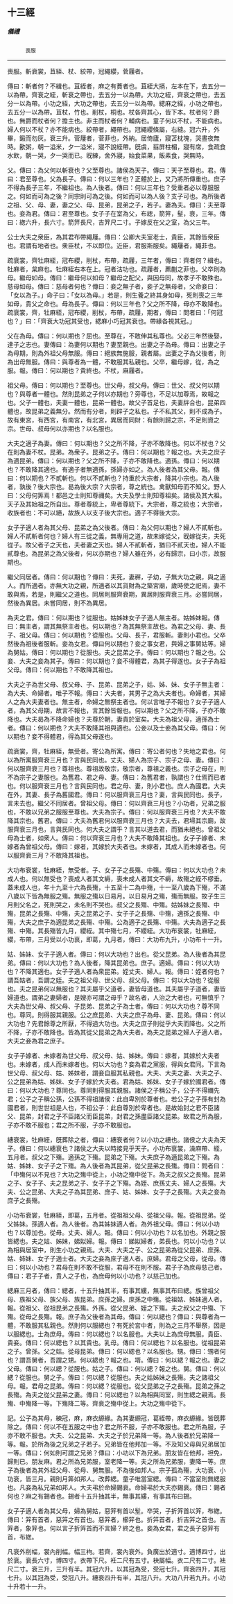 

## 十三經

##### 儀禮
　　　`喪服`

* * *

喪服。斬衰裳，苴絰、杖、絞帶，冠繩纓，菅屨者。

傳曰：斬者何？不緝也。苴絰者，麻之有蕡者也。苴絰大搹，左本在下，去五分一以為帶。齊衰之絰，斬衰之帶也，去五分一以為帶。大功之絰，齊衰之帶也，去五分一以為帶。小功之絰，大功之帶也，去五分一以為帶。緦麻之絰，小功之帶也，去五分一以為帶。苴杖，竹也。削杖，桐也。杖各齊其心，皆下本。杖者何？爵也。無爵而杖者何？擔主也。非主而杖者何？輔病也。童子何以不杖，不能病也。婦人何以不杖？亦不能病也。絞帶者，繩帶也。冠繩纓條屬，右縫。冠六升，外畢，鍛而勿灰。衰三升。菅屨者，菅菲也，外納。居倚廬，寢苫枕塊，哭晝夜無時。歠粥，朝一溢米，夕一溢米，寢不說絰帶。旣虞，翦屏柱楣，寢有席，食疏食水飲，朝一哭，夕一哭而已。旣練，舍外寢，始食菜果，飯素食，哭無時。

父。傳曰：為父何以斬衰也？父至尊也。諸侯為天子。傳曰：天子至尊也。君。傳曰：君至尊也。父為長子。傳曰：何以三年也？正體於上，又乃將所傳重也。庶子不得為長子三年，不繼祖也。為人後者。傳曰：何以三年也？受重者必以尊服服之。何如而可為之後？同宗則可為之後。何如而可以為人後？支子可也。為所後者之祖、父、母、妻，妻之父、母、昆弟，昆弟之子，若子。妻為夫。傳曰：夫至尊也。妾為君。傳曰：君至尊也。女子子在室為父，布緫，箭笄，髽，衰，三年。傳曰：緫六升，長六寸。箭笄長尺，吉笄尺二寸。子嫁反在父之室，為父三年。

公士大夫之衆臣，為其君布帶繩屨。傳曰：公卿大夫室老士，貴臣，其餘皆衆臣也。君謂有地者也。衆臣杖，不以即位。近臣，君服斯服矣。繩屨者，繩菲也。

疏衰裳，齊牡麻絰，冠布纓，削杖，布帶，疏屨，三年者，傳曰：齊者何？緝也。牡麻者，枲麻也。牡麻絰右本在上。冠者沽功也。疏屨者，藨蒯之菲也。父卒則為母。繼母如母。傳曰：繼母何以如母？繼母之配父，與因母同，故孝子不敢殊也。慈母如母。傳曰：慈母者何也？傳曰：妾之無子者，妾子之無母者，父命妾曰：「女以為子。」命子曰：「女以為母。」若是，則生養之終其身如母，死則喪之三年如母，貴父之命也。母為長子。傳曰：何以三年也？父之所不降，母亦不敢降也。疏衰裳，齊，牡麻絰，冠布纓，削杖，布帶，疏屨，期者，傳曰：問者曰：「何冠也？」曰：「齊衰大功冠其受也，緦麻小巧冠其衰也。帶緣各視其冠。」

父在為母。傳曰：何以期也？屈也。至尊在，不敢伸其私尊也。父必三年然後娶，達子之志也。妻傳曰：為妻何以期也？妻至親也。出妻之子為母。傳曰：出妻之子為母期，則為外祖父母無服。傳曰：絕族無施服，親者屬。出妻之子為父後者，則為出母無服。傳曰：與尊者為一體，不敢服其私親也。父卒，繼母嫁，從，為之服。報。傳曰：何以期也？貴終也。不杖，麻屨者。

祖父母。傳曰：何以期也？至尊也。世父母，叔父母。傳曰：世父、叔父何以期也？與尊者一體也。然則昆弟之子何以亦期也？旁尊也，不足以加尊焉，故報之也。父子一體也，夫妻一體也，昆弟一體也。故父子首足也，夫妻牉合也，昆弟四體也，故昆弟之義無分。然而有分者，則辟子之私也。子不私其父，則不成為子。故有東宮，有西宮，有南宮，有北宮，異居而同財：有餘則歸之宗，不足則資之宗。世母、叔母何以亦期也？以名服也。

大夫之適子為妻。傳曰：何以期也？父之所不降，子亦不敢降也。何以不杖也？父在則為妻不杖。昆弟。為衆子。昆弟之子。傳曰：何以期也？報之也。大夫之庶子為適昆弟。傳曰：何以期也？父之所不降，子亦不敢降也。適孫。傳曰：何以期也？不敢降其適也。有適子者無適孫，孫婦亦如之。為人後者為其父母。報。傳曰：何以期也？不貳斬也。何以不貳斬也？持重於大宗者，降其小宗也。為人後者，孰後？後大宗也。曷為後大宗？大宗者，尊之統也。禽獸知母而不知父。野人曰：父母何筭焉！都邑之士則知尊禰矣。大夫及學士則知尊祖矣。諸侯及其大祖。天子及其始祖之所自出。尊者尊統上，卑者尊統下。大宗者，尊之統也；大宗者，收族者也：不可以絕，故族人以支子後大宗也。適子不得後大宗。

女子子適人者為其父母、昆弟之為父後者。傳曰：為父何以期也？婦人不貳斬也。婦人不貳斬者何也？婦人有三從之義，無專用之道，故未嫁從父，旣嫁從夫，夫死從子。故父者子之天也，夫者妻之天也。婦人不貳斬者，猶曰不貳天也，婦人不能貳尊也。為昆弟之為父後者，何以亦期也？婦人雖在外，必有歸宗，曰小宗，故服期也。

繼父同居者。傳曰：何以期也？傳曰：夫死，妻稺，子幼，子無大功之親，與之適人。而所適者。亦無大功之親，所適者以其貨財為之築宮廟，歲時使之祀焉，妻不敢與焉，若是，則繼父之道也。同居則服齊衰期，異居則服齊衰三月。必嘗同居，然後為異居。未嘗同居，則不為異居。

為夫之君。傳曰：何以期也？從服也。姑姊妹女子子適人無主者。姑姊妹報。傳曰：無主者，謂其無祭主者也。何以期也？為其無祭主故也。為君之父母、妻、長子、祖父母。傳曰：何以期也？從服也。父母、長子，君服斬。妻則小君也。父卒然後為祖後者服斬。妾為女君。傳曰何以期也？妾之事女君，與婦之事舅姑等。婦為舅姑。傳曰：何以期也？從服也。夫之昆弟之子。傳曰：何以期也？報之也。公妾、大夫之妾為其子。傳曰：何以期也？妾不得體君，為其子得遂也。女子子為祖父母。傳曰：何以期也？不敢降其祖也。

大夫之子為世父母、叔父母、子、昆弟、昆弟之子，姑、姊、妹、女子子無主者：為大夫、命婦者。唯子不報。傳曰：大夫者，其男子之為大夫者也。命婦者，其婦人之為大夫妻者也。無主者，命婦之無祭主者也。何以言唯子不報也？女子子適人者，為其父母期，故言不報也，言其餘皆報也。何以期也？父之所不降，子亦不敢降也。大夫曷為不降命婦也？夫尊於朝，妻貴於室矣。大夫為祖父母，適孫為士者。傳曰：何以期也？大夫不敢降其祖與適也。公妾以及士妾為其父母。傳曰：何以期也？妾不得體君，得為其父母遂也。

疏衰裳，齊，牡麻絰，無受者。寄公為所寓。傳曰：寄公者何也？失地之君也。何以為所寓服齊衰三月也？言與民同也。丈夫、婦人為宗子、宗子之母、妻。傳曰：何以服齊衰三月也？尊祖也。尊祖故敬宗，敬宗者，尊祖之義也。宗子之母在，則不為宗子之妻服也。為舊君、君之母、妻。傳曰：為舊君者，孰謂也？仕焉而已者也。何以服齊衰三月也？言與民同也。君之母、妻，則小君也。庶人為國君。大夫在外，其妻、長子為舊國君。傳曰：何以服齊衰三月也？妻，言與民同也。長子，言未去也。繼父不同居者。曾祖父母。傳曰：何以齊衰三月也？小功者，兄弟之服也，不敢以兄弟之服服至尊也。大夫為宗子。傳曰：何以服齊衰三月也？大夫不敢降其宗也。舊君。傳曰：大夫為舊君何以服齊衰三月也？大夫去，君埽其宗廟，故服齊衰三月也，言與民同也。何大夫之謂乎？言其以道去君，而猶未絕也。曾祖父母為士者，如衆人。傳曰：何以齊衰三月也？大夫不敢降其祖也。女子子嫁者、未嫁者為曾祖父母。傳曰：嫁者，其嫁於大夫者也。未嫁者，其成人而未嫁者也。何以服齊衰三月？不敢降其祖也。

大功布衰裳，牡麻絰，無受者。子、女子子之長殤、中殤。傳曰：何以大功也？未成人也。何以無受也？喪成人者其文縟，喪未成人者其文不縟，故殤之絰不樛垂。蓋未成人也，年十九至十六為長殤，十五至十二為中殤，十一至八歲為下殤，不滿八歲以下皆為無服之殤。無服之殤以日易月。以日易月之殤，殤而無服。故子生三月則父名之，死則哭之，未名則不哭也。叔父之長殤、中殤。姑姊妹之長殤、中殤，昆弟之長殤、中殤，夫之昆弟之子、女子子之長殤、中殤，適孫之長殤、中殤，大夫之庶子為適昆弟之長殤、中殤。公為適子之長殤、中殤。大夫為適子之長殤、中殤。其長殤皆九月，纓絰。其中殤七月，不纓絰。大功布衰裳，牡麻絰，纓，布帶，三月受以小功衰，即葛，九月者，傳曰：大功布九升，小功布十一升。

姑、姊妹、女子子適人者。傳曰：何以大功也？出也。從父昆弟。為人後者為其昆弟。傳曰：何以大功也？為人後者，降其昆弟也。庶子。適婦。傳曰：何以大功也？不降其適也。女子子適人者為衆昆弟。姪丈夫、婦人。報。傳曰：姪者何也？謂吾姑者，吾謂之姪。夫之祖父母、世父母、叔父母。傳曰：何以大功也？從服也。夫之昆弟何以無服也？其夫屬乎父道者，妻皆母道也。其夫屬乎子道者，妻皆婦道也。謂弟之妻婦者，是嫂亦可謂之母乎？故名者，人治之大者也，可無慎乎？大夫為世父母、叔父母、子昆弟、昆弟之子為士者。傳曰：何以大功也？尊不同也。尊同。則得服其親服。公之庶昆弟、大夫之庶子為母、妻、昆弟。傳曰：何以大功也？先君餘尊之所厭，不得過大功也。大夫之庶子則從乎大夫而降也。父之所不降，子亦不敢降也。皆為其從父昆弟之為大夫者。為夫之昆弟之婦人子適人者。大夫之妾為君之庶子。

女子子嫁者、未嫁者為世父母、叔父母、姑、姊妹。傳曰：嫁者，其嫁於大夫者也。未嫁者，成人而未嫁者也。何以大功也？妾為君之黨服，得與女君同。下言為世父母、叔父母、姑、姊妹者，謂妾自服其私親也。大夫、大夫之妻、大夫之子、公之昆弟為姑、姊妹、女子子嫁於大夫者。君為姑、姊妹、女子子嫁於國君者。傳曰：何以大功也？尊同也。尊同則得服其親服。諸侯之子稱公子，公子不得禰先君；公子之子稱公孫，公孫不得祖諸侯：此自卑別於尊者也。若公子之子孫有封為國君者，則世世祖是人也，不祖公子：此自尊別於卑者也。是故始封之君不臣諸父、昆弟，封君之子不臣諸父而臣昆弟，封君之孫盡臣諸父昆弟。故君之所為服，子亦不敢不服也；君之所不服，子亦不敢服也。

繐衰裳，牡麻絰，旣葬除之者，傳曰：繐衰者何？以小功之繐也。諸侯之大夫為天子。傳曰：何以繐衰也？諸侯之大夫以時接見乎天子。小功布衰裳，澡麻帶、絰，五月者。叔父之下殤。適孫之下殤。昆弟之下殤。大夫庶子為適昆弟之下殤。為姑、姊妹、女子子之下殤。為人後者為其昆弟，從父昆弟之長殤。傳曰：問者曰：「中殤何以不見也？大功之殤中從上，小功之殤中從下。為夫之叔父之長殤。昆弟之子、女子子、夫之昆弟之子、女子子之下殤。為姪、庶孫丈夫、婦人之長殤。大夫、公之昆弟、大夫之子為其昆弟、庶子、姑、姊妹、女子子之長殤。大夫之妾為庶子之長殤。

小功布衰裳，牡麻絰，即葛，五月者。從祖祖父母、從祖父母。報。從祖昆弟。從父姊妹。孫適人者。為人後者。為其姊妹適人者。為外祖父母。傳曰：何以小功也？以尊加也。從母。丈夫、婦人。報。傳曰：何以小功也？以名加也。外親之服皆緦也。夫之姑、姊妹，娣姒婦。報。傳曰：娣姒婦者，弟長也。何以小功也？以為相與居室中，則生小功之親焉。大夫、大夫之子、公之昆弟為從父昆弟、庶孫、姑、姉妹、女子子適士者。大夫之妾為庶子適人者。庶婦。君母之父母，從母。傳曰：何以小功也？君母在則不敢不從服，君母不在則不服。君子子為庶母慈己者。傳曰：君子子者，貴人之子也，為庶母何以小功也？以慈己加也。

緦麻三月者，傳曰：緦者，十五升抽其半，有事其縷，無事其布曰緦。族曾祖父母、族祖父母、族父母、族昆弟。庶孫之婦。庶孫之中殤。從祖姑、姊妹適人者。報。從祖父、從祖昆弟之長殤。外孫。從父昆弟、姪之下殤。夫之叔父之中殤、下殤。從母之長殤。報。庶子為父後者為其母。傳曰：何以緦也？傳曰：與尊者為一體，不敢服其私親也。然則何以服緦也？有死於宮中者，則為之三月不舉祭，因是以服緦也。士為庶母。傳曰：何以緦也？以名服也。大夫以上為庶母無服。貴臣、貴妾。傳曰：何以緦也？以其貴也。乳母。傳曰：何以緦也？以名服也。從祖昆弟之子。曾孫。父之姑。從母昆弟。傳曰：何以緦也？以名服也。甥。傳曰：甥者何也？謂吾舅者，吾謂之甥。何以緦也？報之也。壻。傳曰：何以緦？報之也。妻之父母。傳曰：何以緦？從服也。姑之子。傳曰：何以緦？報之也。舅。傳曰：何以緦？從服也。舅之子。傳曰：何以緦？從服也。夫之姑姊妹之長殤。夫之諸祖父母。報。君母之昆弟。傳曰：何以緦？從服也。從父昆弟之子之長殤。昆弟之孫之長殤。為夫之從父昆弟之妻。傳曰：何以緦也？以為相與同室，則生緦之親焉。長殤、中殤降一等。下殤降二等。齊衰之殤中從上。大功之殤中從下。

記。公子為其母，練冠，麻，麻衣縓緣。為其妻縓冠，葛絰帶，麻衣縓緣。皆旣葬除之。傳曰：何以不在五服之中也？君之所不服，子亦不敢服也。君之所為服，子亦不敢不服也。大夫、公之昆弟、大夫之子於兄弟降一等。為人後者於兄弟降一等。報。於所為後之兄弟之子若子。兄弟皆在他邦加一等。不及知父母與兄弟居加一等。傳曰：何如則可謂之兄弟？傳曰：小功以下為兄弟。朋友皆在他邦，袒免，歸則已。朋友麻。君之所為兄弟服，室老降一等。夫之所為兄弟服，妻降一等。庶子為後者為其外祖父母、從母、舅無服。不為後如邦人。宗子孤為殤，大功衰、小功衰，皆三月。親則月筭如邦人。改葬緦。童子唯當室緦。傳曰：不當室則無緦服也。凡妾為私兄弟如邦人。大夫弔於命婦錫衰。命婦弔於大夫亦錫衰。傳曰：錫者何也？麻之有錫者也。錫者十五升抽其半，無事其縷，有事其布曰錫。

女子子適人者為其父母，婦為舅姑，惡笄有首以髽。卒哭，子折笄首以笄，布緫。傳曰：笄有首者，惡笄之有首也。惡笄者，櫛笄也。折笄首者，折吉笄之首也。吉笄者，象笄也。何以言子折笄首而不言婦？終之也。妾為女君，君之長子惡笄有首，布緫。

凡衰外削幅，裳內削幅。幅三袧。若齊，裳內衰外。負廣出於適寸。適博四寸，出於衰。衰長六寸，博四寸。衣帶下尺。衽二尺有五寸。袂屬幅。衣二尺有二寸。袪尺二寸。衰三升，三升有半。其冠六升。以其冠為受，受冠七升。齊衰四升，其冠七升。以其冠為受，受冠八升。繐衰四升有半，其冠八升。大功八升若九升。小功十升若十一升。

* * *

